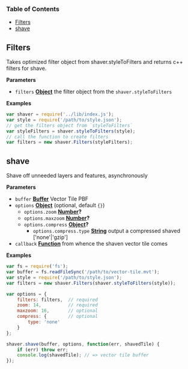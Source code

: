 <!-- Generated by documentation.js. Update this documentation by updating the source code. -->

### Table of Contents

-   [Filters](#filters)
-   [shave](#shave)

## Filters

Takes optimized filter object from shaver.styleToFilters and returns c++ filters for shave.

**Parameters**

-   `filters` **[Object](https://developer.mozilla.org/docs/Web/JavaScript/Reference/Global_Objects/Object)** the filter object from the `shaver.styleToFilters`

**Examples**

```javascript
var shaver = require('../lib/index.js');
var style = require('/path/to/style.json');
// get the filters object from `styleToFilters`
var styleFilters = shaver.styleToFilters(style);
// call the function to create filters
var filters = new shaver.Filters(styleFilters);
```

## shave

Shave off unneeded layers and features, asynchronously

**Parameters**

-   `buffer` **[Buffer](https://nodejs.org/api/buffer.html)** Vector Tile PBF
-   `options` **[Object](https://developer.mozilla.org/docs/Web/JavaScript/Reference/Global_Objects/Object)**  (optional, default `{}`)
    -   `options.zoom` **[Number](https://developer.mozilla.org/docs/Web/JavaScript/Reference/Global_Objects/Number)?** 
    -   `options.maxzoom` **[Number](https://developer.mozilla.org/docs/Web/JavaScript/Reference/Global_Objects/Number)?** 
    -   `options.compress` **[Object](https://developer.mozilla.org/docs/Web/JavaScript/Reference/Global_Objects/Object)?** 
        -   `options.compress.type` **[String](https://developer.mozilla.org/docs/Web/JavaScript/Reference/Global_Objects/String)** output a compressed shaved ['none'|'gzip']
-   `callback` **[Function](https://developer.mozilla.org/docs/Web/JavaScript/Reference/Statements/function)** from whence the shaven vector tile comes

**Examples**

```javascript
var fs = require('fs');
var buffer = fs.readFileSync('/path/to/vector-tile.mvt');
var style = require('/path/to/style.json');
var filters = new shaver.Filters(shaver.styleToFilters(style));

var options = {
    filters: filters,  // required
    zoom: 14,          // required
    maxzoom: 16,       // optional
    compress: {        // optional
        type: 'none'
    }
};

shaver.shave(buffer, options, function(err, shavedTile) {
    if (err) throw err;
    console.log(shavedTile); // => vector tile buffer
});
```
